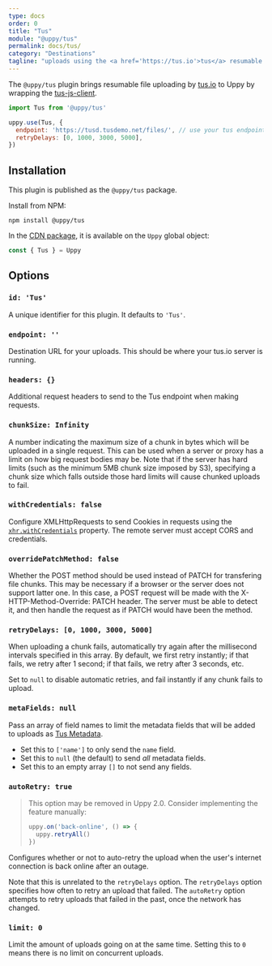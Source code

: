 ```yaml
---
type: docs
order: 0
title: "Tus"
module: "@uppy/tus"
permalink: docs/tus/
category: "Destinations"
tagline: "uploads using the <a href='https://tus.io'>tus</a> resumable upload protocol"
---
```


The `@uppy/tus` plugin brings resumable file uploading by [tus.io](http://tus.io) to Uppy by wrapping the [tus-js-client][].

```js
import Tus from '@uppy/tus'

uppy.use(Tus, {
  endpoint: 'https://tusd.tusdemo.net/files/', // use your tus endpoint here
  retryDelays: [0, 1000, 3000, 5000],
})
```

## Installation

This plugin is published as the `@uppy/tus` package.

Install from NPM:

```shell
npm install @uppy/tus
```

In the [CDN package](/docs/#With-a-script-tag), it is available on the `Uppy` global object:

```js
const { Tus } = Uppy
```

## Options

### `id: 'Tus'`

A unique identifier for this plugin. It defaults to `'Tus'`.

### `endpoint: ''`

Destination URL for your uploads. This should be where your tus.io server is running.

### `headers: {}`

Additional request headers to send to the Tus endpoint when making requests.

### `chunkSize: Infinity`

A number indicating the maximum size of a chunk in bytes which will be uploaded in a single request. This can be used when a server or proxy has a limit on how big request bodies may be. Note that if the server has hard limits (such as the minimum 5MB chunk size imposed by S3), specifying a chunk size which falls outside those hard limits will cause chunked uploads to fail.

### `withCredentials: false`

Configure XMLHttpRequests to send Cookies in requests using the [`xhr.withCredentials`](https://developer.mozilla.org/en-US/docs/Web/API/XMLHttpRequest/withCredentials) property. The remote server must accept CORS and credentials.

### `overridePatchMethod: false`

Whether the POST method should be used instead of PATCH for transfering file chunks. This may be necessary if a browser or the server does not support latter one. In this case, a POST request will be made with the X-HTTP-Method-Override: PATCH header. The server must be able to detect it, and then handle the request as if PATCH would have been the method.

### `retryDelays: [0, 1000, 3000, 5000]`

When uploading a chunk fails, automatically try again after the millisecond intervals specified in this array. By default, we first retry instantly; if that fails, we retry after 1 second; if that fails, we retry after 3 seconds, etc.

Set to `null` to disable automatic retries, and fail instantly if any chunk fails to upload.

### `metaFields: null`

Pass an array of field names to limit the metadata fields that will be added to uploads as [Tus Metadata](https://tus.io/protocols/resumable-upload.html#upload-metadata).

* Set this to `['name']` to only send the `name` field.
* Set this to `null` (the default) to send *all* metadata fields.
* Set this to an empty array `[]` to not send any fields.

### `autoRetry: true`

> This option may be removed in Uppy 2.0. Consider implementing the feature manually:
>
> ```js
> uppy.on('back-online', () => {
>   uppy.retryAll()
> })
> ```

Configures whether or not to auto-retry the upload when the user's internet connection is back online after an outage.

Note that this is unrelated to the `retryDelays` option. The `retryDelays` option specifies how often to retry an upload that failed. The `autoRetry` option attempts to retry uploads that failed in the past, once the network has changed.

### `limit: 0`

Limit the amount of uploads going on at the same time. Setting this to `0` means there is no limit on concurrent uploads.

[tus-js-client]: https://github.com/tus/tus-js-client
